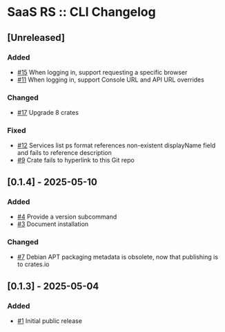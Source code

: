 # SaaS RS :: CLI Changelog

## [Unreleased]
### Added
- [#15](https://github.com/saas-rs/cli/issues/15) When logging in, support requesting a specific browser
- [#11](https://github.com/saas-rs/cli/issues/11) When logging in, support Console URL and API URL overrides

### Changed
- [#17](https://github.com/saas-rs/cli/issues/17) Upgrade 8 crates

### Fixed
- [#12](https://github.com/saas-rs/cli/issues/12) Services list ps format references non-existent displayName field and fails to reference description
- [#9](https://github.com/saas-rs/cli/issues/9) Crate fails to hyperlink to this Git repo

## [0.1.4] - 2025-05-10
### Added
- [#4](https://github.com/saas-rs/cli/issues/4) Provide a version subcommand
- [#3](https://github.com/saas-rs/cli/issues/3) Document installation

### Changed
- [#7](https://github.com/saas-rs/cli/issues/7) Debian APT packaging metadata is obsolete, now that publishing is to crates.io

## [0.1.3] - 2025-05-04
### Added
- [#1](https://github.com/saas-rs/cli/issues/1) Initial public release
